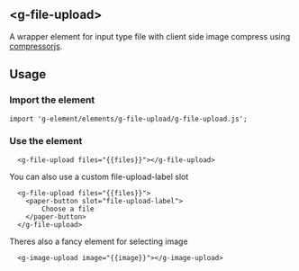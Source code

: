 ## \<g-file-upload\>

A wrapper element for input type file with client side image compress using [compressorjs](https://github.com/fengyuanchen/compressorjs).

## Usage

### Import the element
```
import 'g-element/elements/g-file-upload/g-file-upload.js';
```

### Use the element
```
  <g-file-upload files="{{files}}"></g-file-upload>
```

You can also use a custom file-upload-label slot
```
  <g-file-upload files="{{files}}">
    <paper-button slot="file-upload-label">
        Choose a file
    </paper-button>
  </g-file-upload>
```

Theres also a fancy element for selecting image
```
  <g-image-upload image="{{image}}"></g-image-upload>
```
